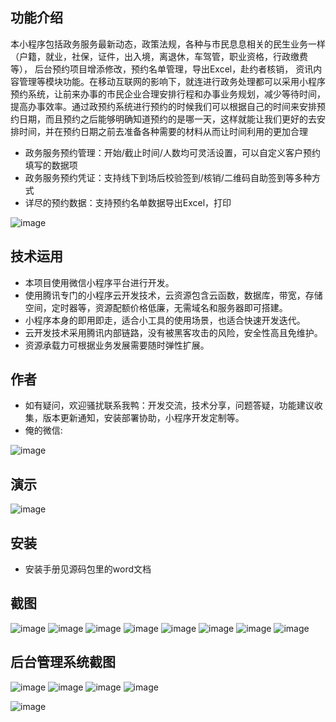 ## 功能介绍 
    
本小程序包括政务服务最新动态，政策法规，各种与市民息息相关的民生业务一样（户籍，就业，社保，证件，出入境，离退休，车驾管，职业资格，行政缴费等）， 后台预约项目增添修改，预约名单管理，导出Excel，赴约者核销， 资讯内容管理等模块功能。在移动互联网的影响下，就连进行政务处理都可以采用小程序预约系统，让前来办事的市民企业合理安排行程和办事业务规划，减少等待时间，提高办事效率。通过政预约系统进行预约的时候我们可以根据自己的时间来安排预约日期，而且预约之后能够明确知道预约的是哪一天，这样就能让我们更好的去安排时间，并在预约日期之前去准备各种需要的材料从而让时间利用的更加合理

- 政务服务预约管理：开始/截止时间/人数均可灵活设置，可以自定义客户预约填写的数据项
- 政务服务预约凭证：支持线下到场后校验签到/核销/二维码自助签到等多种方式
- 详尽的预约数据：支持预约名单数据导出Excel，打印

 ![image](https://user-images.githubusercontent.com/91738529/163533254-6292a316-775c-4e76-8870-06f96e344dff.png)

 

## 技术运用
- 本项目使用微信小程序平台进行开发。
- 使用腾讯专门的小程序云开发技术，云资源包含云函数，数据库，带宽，存储空间，定时器等，资源配额价格低廉，无需域名和服务器即可搭建。
- 小程序本身的即用即走，适合小工具的使用场景，也适合快速开发迭代。
- 云开发技术采用腾讯内部链路，没有被黑客攻击的风险，安全性高且免维护。
- 资源承载力可根据业务发展需要随时弹性扩展。  



## 作者
- 如有疑问，欢迎骚扰联系我鸭：开发交流，技术分享，问题答疑，功能建议收集，版本更新通知，安装部署协助，小程序开发定制等。
- 俺的微信:

 ![image](https://user-images.githubusercontent.com/91738529/163533270-122d89ba-d233-401f-8af5-549c661c6eb4.png)

 



## 演示

 ![image](https://user-images.githubusercontent.com/91738529/163533259-8b7c51d3-ae1e-49fe-9bd8-722acc7c4ba9.png)

 
 

## 安装

- 安装手册见源码包里的word文档




## 截图
![image](https://user-images.githubusercontent.com/91738529/163533279-30f6015e-8da4-4241-b116-2656e71db1da.png)
![image](https://user-images.githubusercontent.com/91738529/163533283-72eb74cb-8d79-4db2-b729-76ffd980657c.png)
![image](https://user-images.githubusercontent.com/91738529/163533287-0c892268-25b5-47ad-9d8e-1ee0e2b5d49e.png)
![image](https://user-images.githubusercontent.com/91738529/163533294-a51152e9-c574-4342-8040-f71343372629.png)
![image](https://user-images.githubusercontent.com/91738529/163533297-811685cd-79ed-4679-91c1-1973ba734543.png)
![image](https://user-images.githubusercontent.com/91738529/163533309-fd82ea2e-1221-47b1-a999-81c5b46967a1.png)
![image](https://user-images.githubusercontent.com/91738529/163533324-60c860a7-0c42-4464-854f-1dec04e29cc2.png)
![image](https://user-images.githubusercontent.com/91738529/163533331-22ad5b8b-c88d-47dc-8ba0-f581ce1f1193.png)

 

## 后台管理系统截图
![image](https://user-images.githubusercontent.com/91738529/163533339-9dc9d46b-fd5b-4581-99a5-65969b2ba1c8.png)
![image](https://user-images.githubusercontent.com/91738529/163533350-8bd45bf6-c15d-45eb-83c0-33404ab86d5c.png)
![image](https://user-images.githubusercontent.com/91738529/163533358-3754c820-589a-4f89-9fe3-f88059615bb9.png)
![image](https://user-images.githubusercontent.com/91738529/163533372-ffeb0413-732c-4f26-9aaa-7131b1e69151.png)

![image](https://user-images.githubusercontent.com/91738529/163533378-37b7fcdb-9a22-4009-98f8-659faa6f8187.png)








 
